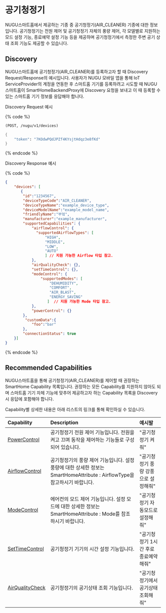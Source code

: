 # 공기청정기

NUGU스마트홈에서 제공하는 기종 중 공기청정기\(AIR\_CLEANER\) 기종에 대한 정보입니다. 공기청정기는 전원 제어 및 공기청정기 자체의 풍량 제어, 각 모델별로 지원하는 모드 설정 기능, 종료예약 설정 기능 등을 제공하며 공기청정기에서 측정한 주변 공기 상태 조회 기능도 제공할 수 있습니다.

## Discovery

NUGU스마트홈에 공기청정기\(AIR\_CLEANER\)를 등록하고자 할 때 Discovery Request/Response의 예시입니다. 사용자가 NUGU 모바일 앱을 통해 IoT ServiceProvider의 계정을 연동한 후 스마트홈 기기를 등록하려고 시도할 때 NUGU스마트홈이 SmartHomeBackendProxy에 Discovery 요청을 보내고 이 때 등록할 수 있는 스마트홈 기기 정보를 응답해야 합니다.

Discovery Request 예시

{% code %}
```scheme
(POST, /nugu/v1/devices)

{
    "token": "7KOdwPQdJPZf4KYsjtHdqz3e8fKd"
}
```
{% endcode %}

Discovery Response 예시

{% code %}
```json
{
    "devices": [
       {
        "id":"1234567",
        "deviceTypeCode":"AIR_CLEANER",
        "deviceTypeName":"example_device_type",
        "deviceModelName":"example_model_name",
        "friendlyName":"부엌",
        "manufacturer":"example_manufacturer",
        "supportedCapabilities": {
            "airflowControl": {
              "supportedAirflowTypes": [
                  "HIGH", 
                  "MIDDLE", 
                  "LOW",
                  "AUTO"
                  ] // 지원 가능한 Airflow 타입 참고.
            },
            "airQualityCheck": {},
            "setTimeControl": {},
            "modeControl": {
                "supportedModes": [
                    "DEHUMIDITY",
                    "COMFORT",
                    "AIR_BLAST",
                    "ENERGY_SAVING"
                   ]  // 지원 가능한 Mode 타입 참고.
            },
            "powerControl": {}
        },
         "customData":{
            "foo":"bar"
        },
        "connectionStatus": true
    }]
}
```
{% endcode %}

## Recommended Capabilities

NUGU스마트홈을 통해 공기청정기\(AIR\_CLEANER\)를 제어할 때 권장하는 SmartHome Capability 목록입니다. 권장하는 모든 Capability를 지원하지 않아도 되며 스마트홈 기기 자체 기능에 맞추어 제공하고자 하는 Capability 목록을 Discovery 시 응답에 포함해야 합니다.

Capability별 상세한 내용은 아래 리스트의 링크를 통해 확인하실 수 있습니다.

| Capability                                                          | Description                                                                         | 예시발                   |
|:--------------------------------------------------------------------|:------------------------------------------------------------------------------------|:----------------------|
| [PowerControl](../smarthomecapability/powercontrol-interface)       | 공기청정기 전원 제어 기능입니다. 전원을 켜고 끄며 동작을 제어하는 기능들로 구성되어 있습니다.                               | "공기청정기 켜줘"            |
| [AirflowControl](../smarthomecapability/airflowcontrol-interface)   | 공기청정기의 풍량 제어 기능입니다. 설정 풍량에 대한 상세한 정보는 SmartHomeAttribute : AirflowType을 참고하시기 바랍니다. | "공기청정기 풍량 강풍으로 설정해줘"  |
| [ModeControl](../smarthomecapability/modecontrol-interface)         | 에어컨의 모드 제어 기능입니다. 설정 모드에 대한 상세한 정보는 SmartHomeAttribute : Mode를 참조하시기 바랍니다.          | "공기청정기 자동모드로 설정해줘"    |
| [SetTimeControl](../smarthomecapability/settimecontrol-interface)   | 공기청정기 기기의 시간 설정 기능입니다.                                                              | "공기청정기 1시간 후로 종료예약해줘" |
| [AirQualityCheck](../smarthomecapability/airqualitycheck-interface) | 공기청정기의 공기상태 조회 기능입니다.                                                               | "공기청정기에서 공기상태 조회해줘"   |

